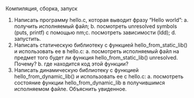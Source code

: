Компиляция, сборка, запуск
1. Написать программу hello.c, которая выводит фразу “Hello world”:
a. получить исполняемый файл;
b. посмотреть unresolved symbols (puts, printf) с помощью nm;c. посмотреть зависимости (ldd);
d. запустить.
2. Написать статическую библиотеку с функцией hello_from_static_lib() и
использовать ее в hello.c:
a. посмотреть исполняемый файл на предмет того будет ли функция
hello_from_static_lib() unresolved. Почему?
b. где находится код этой функции?
3. Написать динамическую библиотеку с функцией hello_from_dynamic_lib() и
использовать ее с hello.c:
a. посмотреть состояние функции hello_from_dynamic_lib в получившимся
исполняемом файле. Объяснить увиденное.
